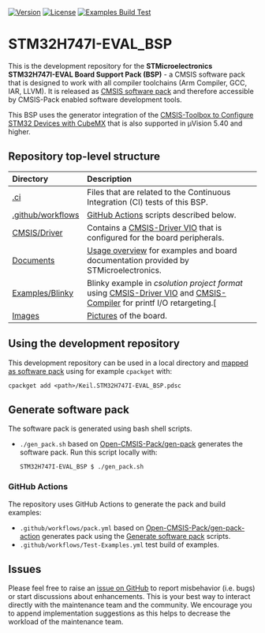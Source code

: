 [![Version](https://img.shields.io/github/v/release/Open-CMSIS-Pack/STM32H747I-EVAL_BSP)](https://github.com/Open-CMSIS-Pack/STM32H747I-EVAL_BSP/releases/latest)
[![License](https://img.shields.io/github/license/Open-CMSIS-Pack/STM32H747I-EVAL_BSP?label)](https://github.com/Open-CMSIS-Pack/STM32H747I-EVAL_BSP/blob/main/LICENSE)
[![Examples Build Test](https://img.shields.io/github/actions/workflow/status/Open-CMSIS-Pack/STM32H747I-EVAL_BSP/Test-Examples.yml?logo=arm&logoColor=0091bd&label=Examples%20Build%20Test)](./.ci)

# STM32H747I-EVAL_BSP

This is the development repository for the **STMicroelectronics STM32H747I-EVAL Board Support Pack (BSP)** - a CMSIS software pack that is designed to work with all compiler toolchains (Arm Compiler, GCC, IAR, LLVM). It is released as [CMSIS software pack](https://www.keil.arm.com/packs/stm32h747i-eval_bsp-keil) and therefore accessible by CMSIS-Pack enabled software development tools.

This BSP uses the generator integration of the [CMSIS-Toolbox to Configure STM32 Devices with CubeMX](https://github.com/Open-CMSIS-Pack/cmsis-toolbox/blob/main/docs/CubeMX.md) that is also supported in µVision 5.40 and higher.

## Repository top-level structure

Directory                   | Description
:---------------------------|:--------------
[.ci](./.ci)                | Files that are related to the Continuous Integration (CI) tests of this BSP.
[.github/workflows](https://github.com/Open-CMSIS-Pack/STM32H747I-EVAL_BSP/tree/main/.github/workflows) | [GitHub Actions](#github-actions) scripts described below.
[CMSIS/Driver](https://github.com/Open-CMSIS-Pack/STM32H747I-EVAL_BSP/tree/main/CMSIS/Driver)           | Contains a [CMSIS-Driver VIO](https://arm-software.github.io/CMSIS_6/latest/Driver/group__vio__interface__gr.html) that is configured for the board peripherals.
[Documents](https://github.com/Open-CMSIS-Pack/STM32H747I-EVAL_BSP/tree/main/Documents)                 | [Usage overview](https://github.com/Open-CMSIS-Pack/STM32H747I-EVAL_BSP/tree/main/Documents/OVERVIEW.md) for examples and board documentation provided by STMicroelectronics.
[Examples/Blinky](https://github.com/Open-CMSIS-Pack/STM32H747I-EVAL_BSP/tree/main/Examples/Blinky)     | Blinky example in *csolution project format* using [CMSIS-Driver VIO](https://arm-software.github.io/CMSIS_6/latest/Driver/group__vio__interface__gr.html) and [CMSIS-Compiler](https://arm-software.github.io/CMSIS-Compiler/main/index.html) for printf I/O retargeting.[
[Images](https://github.com/Open-CMSIS-Pack/STM32H747I-EVAL_BSP/tree/main/Images)                       | [Pictures](https://github.com/Open-CMSIS-Pack/STM32H747I-EVAL_BSP/blob/main/Images/stm32h747i-eval_large.png) of the board.

## Using the development repository

This development repository can be used in a local directory and [mapped as software pack](https://github.com/Open-CMSIS-Pack/cmsis-toolbox/blob/main/docs/build-tools.md#install-a-repository) using for example `cpackget` with:

    cpackget add <path>/Keil.STM32H747I-EVAL_BSP.pdsc

## Generate software pack

The software pack is generated using bash shell scripts.

- `./gen_pack.sh` based on [Open-CMSIS-Pack/gen-pack](https://github.com/Open-CMSIS-Pack/gen-pack) generates the software pack.
Run this script locally with:

      STM32H747I-EVAL_BSP $ ./gen_pack.sh

### GitHub Actions

The repository uses GitHub Actions to generate the pack and build examples:

- `.github/workflows/pack.yml` based on [Open-CMSIS-Pack/gen-pack-action](https://github.com/Open-CMSIS-Pack/gen-pack-action) generates pack using the [Generate software pack](#generate-software-pack) scripts.
- `.github/workflows/Test-Examples.yml` test build of examples.

## Issues

Please feel free to raise an [issue on GitHub](https://github.com/Open-CMSIS-Pack/STM32H747I-EVAL_BSP/issues)
to report misbehavior (i.e. bugs) or start discussions about enhancements. This
is your best way to interact directly with the maintenance team and the community.
We encourage you to append implementation suggestions as this helps to decrease the
workload of the maintenance team.
